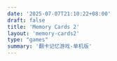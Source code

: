 ```yaml
---
date: '2025-07-07T21:10:22+08:00'
draft: false
title: 'Memory Cards 2'
layout: 'memory-cards2'
type: "games"
summary: '翻卡记忆游戏-单机版'
---
```


